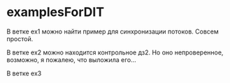 # examplesForDIT

В ветке ex1 можно найти пример для синхронизации потоков. Совсем простой. 

В ветке ex2 можно находится контрольное дз2. Но оно непроверенное, возможно, я пожалею, что выложила его...

В ветке ex3 
